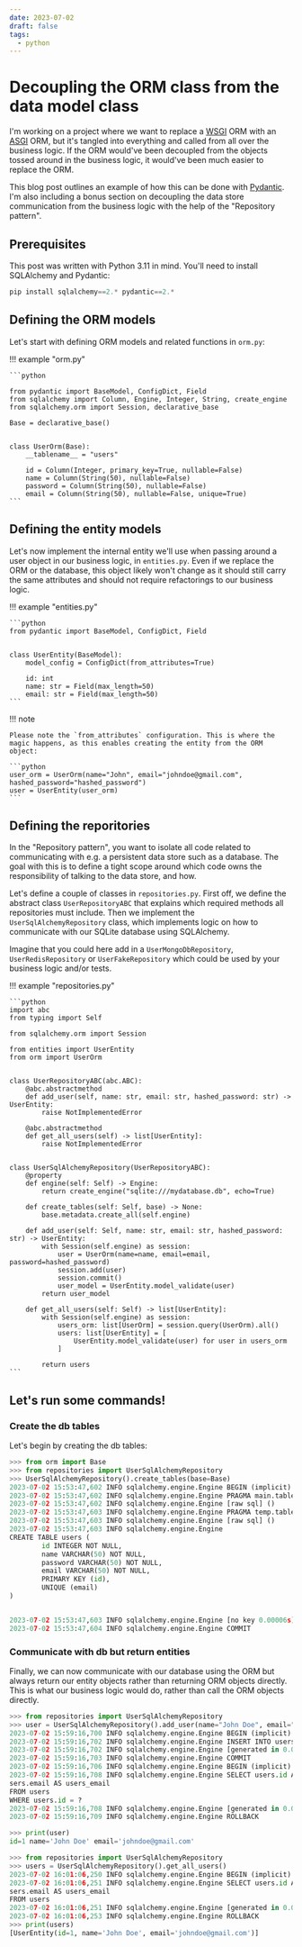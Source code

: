 ```yaml
---
date: 2023-07-02
draft: false
tags:
  - python
---
```


# Decoupling the ORM class from the data model class

I'm working on a project where we want to replace a [WSGI](https://en.wikipedia.org/wiki/Web_Server_Gateway_Interface) ORM with an [ASGI](https://en.wikipedia.org/wiki/Asynchronous_Server_Gateway_Interface) ORM, but it's tangled into everything and called from all over the business logic. If the ORM would've been decoupled from the objects tossed around in the business logic, it would've been much easier to replace the ORM.

This blog post outlines an example of how this can be done with [Pydantic](https://github.com/pydantic/pydantic). I'm also including a bonus section on decoupling the data store communication from the business logic with the help of the "Repository pattern".

<!-- more -->

## Prerequisites

This post was written with Python 3.11 in mind. You'll need to install SQLAlchemy and Pydantic:

```python
pip install sqlalchemy==2.* pydantic==2.*
```

## Defining the ORM models

Let's start with defining ORM models and related functions in `orm.py`:

!!! example "orm.py"

    ```python

    from pydantic import BaseModel, ConfigDict, Field
    from sqlalchemy import Column, Engine, Integer, String, create_engine
    from sqlalchemy.orm import Session, declarative_base

    Base = declarative_base()


    class UserOrm(Base):
        __tablename__ = "users"

        id = Column(Integer, primary_key=True, nullable=False)
        name = Column(String(50), nullable=False)
        password = Column(String(50), nullable=False)
        email = Column(String(50), nullable=False, unique=True)
    ```

## Defining the entity models

Let's now implement the internal entity we'll use when passing around a user object in our business logic, in `entities.py`. Even if we replace the ORM or the database, this object likely won't change as it should still carry the same attributes and should not require refactorings to our business logic.

!!! example "entities.py"

    ```python
    from pydantic import BaseModel, ConfigDict, Field


    class UserEntity(BaseModel):
        model_config = ConfigDict(from_attributes=True)

        id: int
        name: str = Field(max_length=50)
        email: str = Field(max_length=50)
    ```

!!! note

    Please note the `from_attributes` configuration. This is where the magic happens, as this enables creating the entity from the ORM object:

    ```python
    user_orm = UserOrm(name="John", email="johndoe@gmail.com", hashed_password="hashed_password")
    user = UserEntity(user_orm)
    ```

## Defining the reporitories

In the "Repository pattern", you want to isolate all code related to communicating with e.g. a persistent data store such as a database. The goal with this is to define a tight scope around which code owns the responsibility of talking to the data store, and how.

Let's define a couple of classes in `repositories.py`. First off, we define the abstract class `UserRepositoryABC` that explains which required methods all repositories must include. Then we implement the `UserSqlAlchemyRepository` class, which implements logic on how to communicate with our SQLite database using SQLAlchemy.

Imagine that you could here add in a `UserMongoDbRepository`, `UserRedisRepository` or `UserFakeRepository` which could be used by your business logic and/or tests.

!!! example "repositories.py"

    ```python
    import abc
    from typing import Self

    from sqlalchemy.orm import Session

    from entities import UserEntity
    from orm import UserOrm


    class UserRepositoryABC(abc.ABC):
        @abc.abstractmethod
        def add_user(self, name: str, email: str, hashed_password: str) -> UserEntity:
            raise NotImplementedError

        @abc.abstractmethod
        def get_all_users(self) -> list[UserEntity]:
            raise NotImplementedError


    class UserSqlAlchemyRepository(UserRepositoryABC):
        @property
        def engine(self: Self) -> Engine:
            return create_engine("sqlite:///mydatabase.db", echo=True)

        def create_tables(self: Self, base) -> None:
            base.metadata.create_all(self.engine)

        def add_user(self: Self, name: str, email: str, hashed_password: str) -> UserEntity:
            with Session(self.engine) as session:
                user = UserOrm(name=name, email=email, password=hashed_password)
                session.add(user)
                session.commit()
                user_model = UserEntity.model_validate(user)
            return user_model

        def get_all_users(self: Self) -> list[UserEntity]:
            with Session(self.engine) as session:
                users_orm: list[UserOrm] = session.query(UserOrm).all()
                users: list[UserEntity] = [
                    UserEntity.model_validate(user) for user in users_orm
                ]

            return users
    ```

## Let's run some commands!

### Create the db tables

Let's begin by creating the db tables:

```python
>>> from orm import Base
>>> from repositories import UserSqlAlchemyRepository
>>> UserSqlAlchemyRepository().create_tables(base=Base)
2023-07-02 15:53:47,602 INFO sqlalchemy.engine.Engine BEGIN (implicit)
2023-07-02 15:53:47,602 INFO sqlalchemy.engine.Engine PRAGMA main.table_info("users")
2023-07-02 15:53:47,602 INFO sqlalchemy.engine.Engine [raw sql] ()
2023-07-02 15:53:47,603 INFO sqlalchemy.engine.Engine PRAGMA temp.table_info("users")
2023-07-02 15:53:47,603 INFO sqlalchemy.engine.Engine [raw sql] ()
2023-07-02 15:53:47,603 INFO sqlalchemy.engine.Engine
CREATE TABLE users (
        id INTEGER NOT NULL,
        name VARCHAR(50) NOT NULL,
        password VARCHAR(50) NOT NULL,
        email VARCHAR(50) NOT NULL,
        PRIMARY KEY (id),
        UNIQUE (email)
)


2023-07-02 15:53:47,603 INFO sqlalchemy.engine.Engine [no key 0.00006s] ()
2023-07-02 15:53:47,604 INFO sqlalchemy.engine.Engine COMMIT
```

### Communicate with db but return entities

Finally, we can now communicate with our database using the ORM but always return our entity objects rather than returning ORM objects directly. This is what our business logic would do, rather than call the ORM objects directly.

```python
>>> from repositories import UserSqlAlchemyRepository
>>> user = UserSqlAlchemyRepository().add_user(name="John Doe", email="johndoe@gmail.com", hashed_password="hashed_password")
2023-07-02 15:59:16,700 INFO sqlalchemy.engine.Engine BEGIN (implicit)
2023-07-02 15:59:16,702 INFO sqlalchemy.engine.Engine INSERT INTO users (name, password, email) VALUES (?, ?, ?)
2023-07-02 15:59:16,702 INFO sqlalchemy.engine.Engine [generated in 0.00024s] ('John Doe', 'hashed_password', 'johndoe@gmail.com')
2023-07-02 15:59:16,703 INFO sqlalchemy.engine.Engine COMMIT
2023-07-02 15:59:16,706 INFO sqlalchemy.engine.Engine BEGIN (implicit)
2023-07-02 15:59:16,708 INFO sqlalchemy.engine.Engine SELECT users.id AS users_id, users.name AS users_name, users.password AS users_password, u
sers.email AS users_email
FROM users
WHERE users.id = ?
2023-07-02 15:59:16,708 INFO sqlalchemy.engine.Engine [generated in 0.00015s] (1,)
2023-07-02 15:59:16,709 INFO sqlalchemy.engine.Engine ROLLBACK

>>> print(user)
id=1 name='John Doe' email='johndoe@gmail.com'
```

```python
>>> from repositories import UserSqlAlchemyRepository
>>> users = UserSqlAlchemyRepository().get_all_users()
2023-07-02 16:01:06,250 INFO sqlalchemy.engine.Engine BEGIN (implicit)
2023-07-02 16:01:06,251 INFO sqlalchemy.engine.Engine SELECT users.id AS users_id, users.name AS users_name, users.password AS users_password, u
sers.email AS users_email
FROM users
2023-07-02 16:01:06,251 INFO sqlalchemy.engine.Engine [generated in 0.00032s] ()
2023-07-02 16:01:06,253 INFO sqlalchemy.engine.Engine ROLLBACK
>>> print(users)
[UserEntity(id=1, name='John Doe', email='johndoe@gmail.com')]
```
